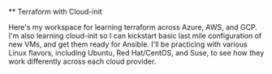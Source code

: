** Terraform with Cloud-init

Here's my workspace for learning terraform across Azure, AWS, and GCP. I'm also learning cloud-init so I can kickstart basic last mile configuration of new VMs, and get them ready for Ansible. I'll be practicing with various Linux flavors, including Ubuntu, Red Hat/CentOS, and Suse, to see how they work differently across each cloud provider. 